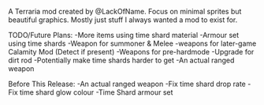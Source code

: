 A Terraria mod created by @LackOfName.
Focus on minimal sprites but beautiful graphics.
Mostly just stuff I always wanted a mod to exist for.

TODO/Future Plans:
-More items using time shard material
-Armour set using time shards
-Weapon for summoner & Melee
-weapons for later-game Calamity Mod (Detect if present)
-Weapons for pre-hardmode
-Upgrade for dirt rod
-Potentially make time shards harder to get
-An actual ranged weapon

Before This Release:
-An actual ranged weapon
-Fix time shard drop rate
-Fix time shard glow colour
-Time Shard armour set
